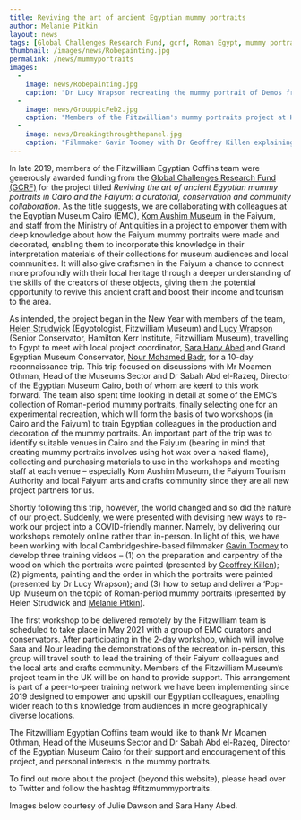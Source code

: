 ```yaml
---
title: Reviving the art of ancient Egyptian mummy portraits
author: Melanie Pitkin
layout: news
tags: [Global Challenges Research Fund, gcrf, Roman Egypt, mummy portraits, Faiyum portraits, Fayum portraits]
thumbnail: /images/news/Robepainting.jpg
permalink: /news/mummyportraits
images:
  -
    image: news/Robepainting.jpg
    caption: "Dr Lucy Wrapson recreating the mummy portrait of Demos from Hawara."
  -
    image: news/GrouppicFeb2.jpg
    caption: "Members of the Fitzwilliam's mummy portraits project at Karanis in February 2020."
  -
    image: news/Breakingthroughthepanel.jpg
    caption: "Filmmaker Gavin Toomey with Dr Geoffrey Killen explaining the benefits of limewood."
---
```


In late 2019, members of the Fitzwilliam Egyptian Coffins team were generously awarded funding from the [Global Challenges Research Fund (GCRF)](https://www.ukri.org/our-work/collaborating-internationally/global-challenges-research-fund/) for the project titled *Reviving the art of ancient Egyptian mummy portraits in Cairo and the Faiyum: a curatorial, conservation and community collaboration*.  As the title suggests, we are collaborating with colleagues at the Egyptian Museum Cairo (EMC), [Kom Aushim Museum](https://www.sca-egypt.org/eng/MUS_Kom_Aushim.html) in the Faiyum, and staff from the Ministry of Antiquities in a project to empower them with deep knowledge about how the Faiyum mummy portraits were made and decorated, enabling them to incorporate this knowledge in their interpretation materials of their collections for museum audiences and local communities. It will also give craftsmen in the Faiyum a chance to connect more profoundly with their local heritage through a deeper understanding of the skills of the creators of these objects, giving them the potential opportunity to revive this ancient craft and boost their income and tourism to the area.

As intended, the project began in the New Year with members of the team, [Helen Strudwick](https://egyptiancoffins.org/team/helen-strudwick) (Egyptologist, Fitzwilliam Museum) and [Lucy Wrapson](https://www.hki.fitzmuseum.cam.ac.uk/directory/lucy-wrapson) (Senior Conservator, Hamilton Kerr Institute, Fitzwilliam Museum), travelling to Egypt to meet with local project coordinator, [Sara Hany Abed](https://egyptiancoffins.org/team/sara-hany-abed/) and Grand Egyptian Museum Conservator, [Nour Mohamed Badr](https://www.researchgate.net/profile/Nour_Badr), for a 10-day reconnaissance trip. This trip focused on discussions with Mr Moamen Othman, Head of the Museums Sector and Dr Sabah Abd el-Razeq, Director of the Egyptian Museum Cairo, both of whom are keenl to this work forward. The team also spent time looking in detail at some of the EMC’s collection of Roman-period mummy portraits, finally selecting one for an experimental recreation, which will form the basis of two workshops (in Cairo and the Faiyum) to train Egyptian colleagues in the production and decoration of the mummy portraits. An important part of the trip was to identify suitable venues in Cairo and the Faiyum (bearing in mind that creating mummy portraits involves using hot wax over a naked flame), collecting and purchasing materials to use in the workshops and meeting staff at each venue – especially Kom Aushim Museum, the Faiyum Tourism Authority and local Faiyum arts and crafts community since they are all new project partners for us.

Shortly following this trip, however, the world changed and so did the nature of our project. Suddenly, we were presented with devising new ways to re-work our project into a COVID-friendly manner. Namely, by delivering our workshops remotely online rather than in-person. In light of this, we have been working with local Cambridgeshire-based filmmaker [Gavin Toomey](https://www.gavintoomey.com/info) to develop three training videos – (1) on the preparation and carpentry of the wood on which the portraits were painted (presented by [Geoffrey Killen](https://egyptiancoffins.org/team/geoff-killen/)); (2) pigments, painting and the order in which the portraits were painted (presented by Dr Lucy Wrapson); and (3) how to setup and deliver a ‘Pop-Up’ Museum on the topic of Roman-period mummy portraits (presented by Helen Strudwick and [Melanie Pitkin](https://egyptiancoffins.org/team/melanie-pitkin/)).

The first workshop to be delivered remotely by the Fitzwilliam team is scheduled to take place in May 2021 with a group of EMC curators and conservators. After participating in the 2-day workshop, which will involve Sara and Nour leading the demonstrations of the recreation in-person, this group will travel south to lead the training of their Faiyum colleagues and the local arts and crafts community. Members of the Fitzwilliam Museum’s project team in the UK will be on hand to provide support. This arrangement is part of a peer-to-peer training network we have been implementing since 2019 designed to empower and upskill our Egyptian colleagues, enabling wider reach to this knowledge from audiences in more geographically diverse locations. 

The Fitzwilliam Egyptian Coffins team would like to thank Mr Moamen Othman, Head of the Museums Sector and Dr Sabah Abd el-Razeq, Director of the Egyptian Museum Cairo for their support and encouragement of this project, and personal interests in the mummy portraits. 

To find out more about the project (beyond this website), please head over to Twitter and follow the hashtag #fitzmummyportraits.

Images below courtesy of Julie Dawson and Sara Hany Abed.
